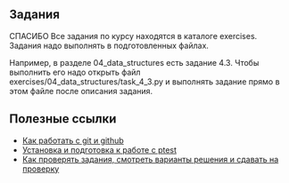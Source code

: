 ## Задания
СПАСИБО
Все задания по курсу находятся в каталоге exercises. Задания надо выполнять в подготовленных файлах.

Например, в разделе 04_data_structures есть задание 4.3. Чтобы выполнить его надо открыть
файл exercises/04_data_structures/task_4_3.py и выполнять задание прямо в этом файле после описания задания.

## Полезные ссылки

* [Как работать с git и github](https://pyneng.github.io/docs/git-github-course/)
* [Установка и подготовка к работе с ptest](https://pyneng.github.io/docs/ptest-prepare/)
* [Как проверять задания, смотреть варианты решения и сдавать на проверку](https://pyneng.github.io/docs/ptest/)



